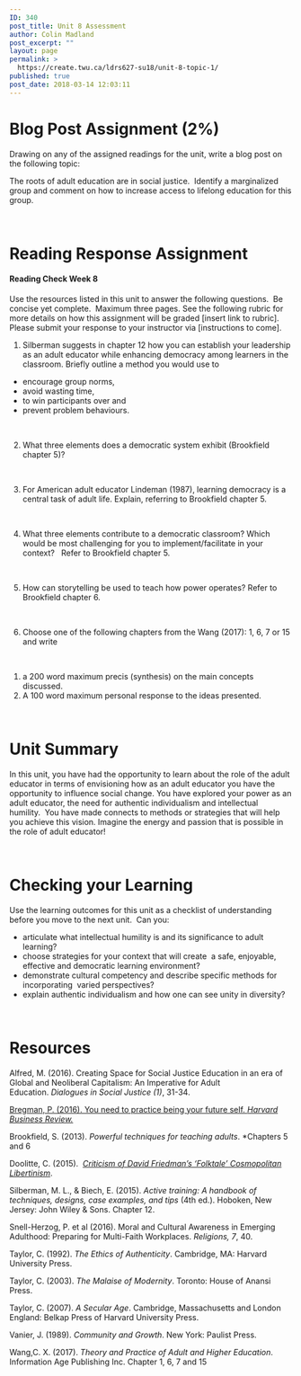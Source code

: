 ```yaml
---
ID: 340
post_title: Unit 8 Assessment
author: Colin Madland
post_excerpt: ""
layout: page
permalink: >
  https://create.twu.ca/ldrs627-su18/unit-8-topic-1/
published: true
post_date: 2018-03-14 12:03:11
---
```

<h1>Blog Post Assignment (2%)</h1>
Drawing on any of the assigned readings for the unit, write a blog post on the following topic:

The roots of adult education are in social justice.  Identify a marginalized group and comment on how to increase access to lifelong education for this group.

&nbsp;
<h1>Reading Response Assignment</h1>
<h4>Reading Check Week 8</h4>
Use the resources listed in this unit to answer the following questions.  Be concise yet complete.  Maximum three pages. See the following rubric for more details on how this assignment will be graded [insert link to rubric]. Please submit your response to your instructor via [instructions to come].
<ol>
 	<li>Silberman suggests in chapter 12 how you can establish your leadership as an adult educator while enhancing democracy among learners in the classroom. Briefly outline a method you would use to</li>
</ol>
<ul>
 	<li>encourage group norms,</li>
 	<li>avoid wasting time,</li>
 	<li>to win participants over and</li>
 	<li>prevent problem behaviours.</li>
</ul>
&nbsp;
<ol start="2">
 	<li>What three elements does a democratic system exhibit (Brookfield chapter 5)?</li>
</ol>
&nbsp;
<ol start="3">
 	<li>For American adult educator Lindeman (1987), learning democracy is a central task of adult life. Explain, referring to Brookfield chapter 5.</li>
</ol>
&nbsp;
<ol start="4">
 	<li>What three elements contribute to a democratic classroom? Which would be most challenging for you to implement/facilitate in your context?   Refer to Brookfield chapter 5.</li>
</ol>
&nbsp;
<ol start="5">
 	<li>How can storytelling be used to teach how power operates? Refer to Brookfield chapter 6.</li>
</ol>
&nbsp;
<ol start="6">
 	<li>Choose one of the following chapters from the Wang (2017): 1, 6, 7 or 15 and write</li>
</ol>
&nbsp;
<ol>
 	<li>a 200 word maximum precis (synthesis) on the main concepts discussed.</li>
 	<li>A 100 word maximum personal response to the ideas presented.</li>
</ol>
&nbsp;
<h1>Unit Summary</h1>
In this unit, you have had the opportunity to learn about the role of the adult educator in terms of envisioning how as an adult educator you have the opportunity to influence social change. You have explored your power as an adult educator, the need for authentic individualism and intellectual humility.  You have made connects to methods or strategies that will help you achieve this vision. Imagine the energy and passion that is possible in the role of adult educator!

<strong> </strong>
<h1>Checking your Learning</h1>
Use the learning outcomes for this unit as a checklist of understanding before you move to the next unit.  Can you:
<ul>
 	<li>articulate what intellectual humility is and its significance to adult learning?</li>
 	<li>choose strategies for your context that will create  a safe, enjoyable, effective and democratic learning environment?</li>
 	<li>demonstrate cultural competency and describe specific methods for incorporating  varied perspectives?</li>
 	<li>explain authentic individualism and how one can see unity in diversity?</li>
</ul>
&nbsp;
<h1>Resources</h1>
Alfred, M. (2016). Creating Space for Social Justice Education in an era of Global and Neoliberal Capitalism: An Imperative for Adult Education. <em>Dialogues in Social Justice (1)</em>, 31-34.

<a href="https://hbr.org/2016/03/you-need-to-practice-being-your-future-self">Bregman, P. (2016). You need to practice being your future self. <em>Harvard Business Review.</em></a>

Brookfield, S. (2013). <em>Powerful techniques for teaching adults</em>. *Chapters 5 and 6

Doolitte, C. (2015). <em> </em><a href="https://propertarianism.com/2015/11/22/criticism-of-david-friedmans-folktale-cosmopolitan-libertinism/"><em>Criticism of David Friedman’s ‘Folktale’ Cosmopolitan Libertinism</em></a>.

Silberman, M. L., &amp; Biech, E. (2015). <em>Active training: A handbook of techniques, designs, case examples, and tips</em> (4th ed.). Hoboken, New Jersey: John Wiley &amp; Sons. Chapter 12.

Snell-Herzog, P. et al (2016). Moral and Cultural Awareness in Emerging Adulthood: Preparing for Multi-Faith Workplaces. <em>Religions, 7</em>, 40.

Taylor, C. (1992). <em>The Ethics of Authenticity</em>. Cambridge, MA: Harvard University Press.

Taylor, C. (2003). <em>The Malaise of Modernity</em>. Toronto: House of Anansi Press.

Taylor, C. (2007). <em>A Secular Age</em>. Cambridge, Massachusetts and London England: Belkap Press of Harvard University Press.

Vanier, J. (1989). <em>Community and Growth</em>. New York: Paulist Press.

Wang,C. X. (2017). <em>Theory and Practice of Adult and Higher Education</em>. Information Age Publishing Inc. Chapter 1, 6, 7 and 15